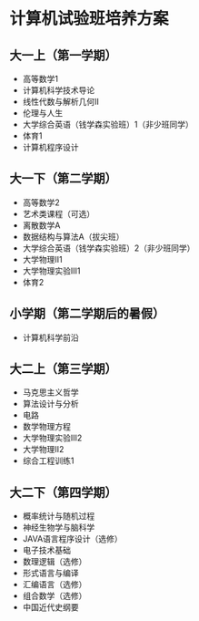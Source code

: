 # 计算机试验班培养方案

## 大一上（第一学期）
- 高等数学1
- 计算机科学技术导论
- 线性代数与解析几何Ⅱ
- 伦理与人生
- 大学综合英语（钱学森实验班）1（非少班同学）
- 体育1
- 计算机程序设计

## 大一下（第二学期）
- 高等数学2
- 艺术类课程（可选）
- 离散数学A
- 数据结构与算法A（拔尖班）
- 大学综合英语（钱学森实验班）2（非少班同学）
- 大学物理II1
- 大学物理实验III1
- 体育2
## 小学期（第二学期后的暑假）
- 计算机科学前沿

## 大二上（第三学期）
- 马克思主义哲学
- 算法设计与分析
- 电路
- 数学物理方程
- 大学物理实验Ⅲ2
- 大学物理II2
- 综合工程训练1

## 大二下（第四学期）
- 概率统计与随机过程
- 神经生物学与脑科学
- JAVA语言程序设计（选修）
- 电子技术基础
- 数理逻辑（选修）
- 形式语言与编译
- 汇编语言（选修）
- 组合数学（选修）
- 中国近代史纲要
